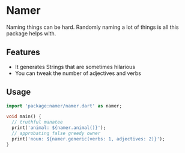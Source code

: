 # Namer

Naming things can be hard. Randomly naming a lot of things is all this
package helps with.

## Features

* It generates Strings that are sometimes hilarious
* You can tweak the number of adjectives and verbs

## Usage

```dart
import 'package:namer/namer.dart' as namer;

void main() {
  // truthful manatee
  print('animal: ${namer.animal()}');
  // approbating false greedy owner
  print('noun: ${namer.generic(verbs: 1, adjectives: 2)}');
}
```
